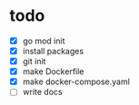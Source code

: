 # todo

* [x] go mod init
* [x] install packages
* [x] git init
* [x] make Dockerfile
* [x] make docker-compose.yaml
* [ ] write docs
